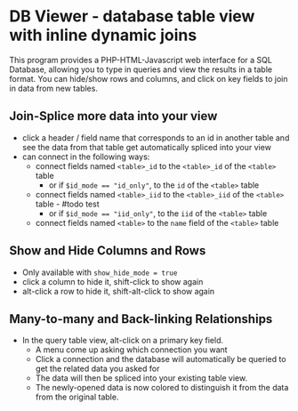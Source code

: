 DB Viewer - database table view with inline dynamic joins
=========================================================

This program provides a PHP-HTML-Javascript web interface
for a SQL Database, allowing you to type in queries and view
the results in a table format.  You can hide/show rows and
columns, and click on key fields to join in data from new
tables.

Join-Splice more data into your view
------------------------------------
* click a header / field name that corresponds to an id in another table
  and see the data from that table get automatically spliced into your view
* can connect in the following ways:
    * connect fields named `<table>_id` to the `<table>_id` of the `<table>` table
        * or if `$id_mode == "id_only"`, to the `id` of the `<table>` table
    * connect fields named `<table>_iid` to the `<table>_iid` of the `<table>` table - #todo test
        * or if `$id_mode == "iid_only"`, to the `iid` of the `<table>` table
    * connect fields named `<table>` to the `name` field of the `<table>` table

Show and Hide Columns and Rows
------------------------------
* Only available with `show_hide_mode = true`
* click a column to hide it, shift-click to show again
* alt-click a row to hide it, shift-alt-click to show again

Many-to-many and Back-linking Relationships
-------------------------------------------
* In the query table view, alt-click on a primary key field.
    * A menu come up asking which connection you want
    * Click a connection and the database will automatically be queried to get the related data you asked for
    * The data will then be spliced into your existing table view.
    * The newly-opened data is now colored to distinguish it from the data from the original table.

